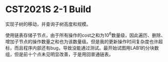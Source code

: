 # CST2021S 2-1 Build

实现子树的移动，并查询子树高度和规模。

使用链表存储子节点，由于所有操作的cost之和为$10^6$数量级，因此遍历、删除、增加子节点的操作数量之和也为该数量级。但是我的更新操作时间复杂度也许超标，而且程序内部还有bug，导致没能通过测试。最开始试图用LAB1的分块数组，但是前十个点未见明显改善，于是用回普通链表。